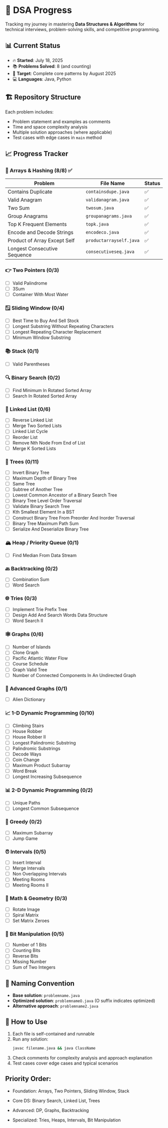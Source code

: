 # 🚀 DSA Progress

Tracking my journey in mastering **Data Structures & Algorithms** for technical interviews, problem-solving skills, and competitive programming.

## 📊 Current Status
- 🔥 **Started**: July 18, 2025
- 📚 **Problems Solved**: 8 (and counting)
- 🎯 **Target**: Complete core patterns by August 2025
- 💻 **Languages**: Java, Python

## 🏗️ Repository Structure
Each problem includes:
- Problem statement and examples as comments
- Time and space complexity analysis
- Multiple solution approaches (where applicable)
- Test cases with edge cases in `main` method

## 📈 Progress Tracker

### 🔢 Arrays & Hashing (8/8) ✅
| Problem | File Name | Status |
|---------|-----------|--------|
| Contains Duplicate | `containsdupe.java` | ✅ |
| Valid Anagram | `validanagram.java` | ✅ |
| Two Sum | `twosum.java` | ✅ |
| Group Anagrams | `groupanagrams.java` | ✅ |
| Top K Frequent Elements | `topk.java` | ✅ |
| Encode and Decode Strings | `encodeco.java` | ✅ |
| Product of Array Except Self | `productarrayself.java` | ✅ |
| Longest Consecutive Sequence | `consecutiveseq.java` | ✅ |

### 👉 Two Pointers (0/3)
- [ ] Valid Palindrome
- [ ] 3Sum
- [ ] Container With Most Water

### 🪟 Sliding Window (0/4)
- [ ] Best Time to Buy And Sell Stock
- [ ] Longest Substring Without Repeating Characters
- [ ] Longest Repeating Character Replacement
- [ ] Minimum Window Substring

### 📚 Stack (0/1)
- [ ] Valid Parentheses

### 🔍 Binary Search (0/2)
- [ ] Find Minimum In Rotated Sorted Array
- [ ] Search In Rotated Sorted Array

### 🔗 Linked List (0/6)
- [ ] Reverse Linked List
- [ ] Merge Two Sorted Lists
- [ ] Linked List Cycle
- [ ] Reorder List
- [ ] Remove Nth Node From End of List
- [ ] Merge K Sorted Lists

### 🌳 Trees (0/11)
- [ ] Invert Binary Tree
- [ ] Maximum Depth of Binary Tree
- [ ] Same Tree
- [ ] Subtree of Another Tree
- [ ] Lowest Common Ancestor of a Binary Search Tree
- [ ] Binary Tree Level Order Traversal
- [ ] Validate Binary Search Tree
- [ ] Kth Smallest Element In a BST
- [ ] Construct Binary Tree From Preorder And Inorder Traversal
- [ ] Binary Tree Maximum Path Sum
- [ ] Serialize And Deserialize Binary Tree

### 🏔️ Heap / Priority Queue (0/1)
- [ ] Find Median From Data Stream

### 🔙 Backtracking (0/2)
- [ ] Combination Sum
- [ ] Word Search

### 🌐 Tries (0/3)
- [ ] Implement Trie Prefix Tree
- [ ] Design Add And Search Words Data Structure
- [ ] Word Search II

### 🕸️ Graphs (0/6)
- [ ] Number of Islands
- [ ] Clone Graph
- [ ] Pacific Atlantic Water Flow
- [ ] Course Schedule
- [ ] Graph Valid Tree
- [ ] Number of Connected Components In An Undirected Graph

### 🚀 Advanced Graphs (0/1)
- [ ] Alien Dictionary

### 📈 1-D Dynamic Programming (0/10)
- [ ] Climbing Stairs
- [ ] House Robber
- [ ] House Robber II
- [ ] Longest Palindromic Substring
- [ ] Palindromic Substrings
- [ ] Decode Ways
- [ ] Coin Change
- [ ] Maximum Product Subarray
- [ ] Word Break
- [ ] Longest Increasing Subsequence

### 📊 2-D Dynamic Programming (0/2)
- [ ] Unique Paths
- [ ] Longest Common Subsequence

### 🎯 Greedy (0/2)
- [ ] Maximum Subarray
- [ ] Jump Game

### ⏰ Intervals (0/5)
- [ ] Insert Interval
- [ ] Merge Intervals
- [ ] Non Overlapping Intervals
- [ ] Meeting Rooms
- [ ] Meeting Rooms II

### 📐 Math & Geometry (0/3)
- [ ] Rotate Image
- [ ] Spiral Matrix
- [ ] Set Matrix Zeroes

### 🔢 Bit Manipulation (0/5)
- [ ] Number of 1 Bits
- [ ] Counting Bits
- [ ] Reverse Bits
- [ ] Missing Number
- [ ] Sum of Two Integers

## 📝 Naming Convention
- **Base solution**: `problemname.java`
- **Optimized solution**: `problemnameO.java` (O suffix indicates optimized)
- **Alternative approach**: `problemname2.java`

## 🚀 How to Use
1. Each file is self-contained and runnable
2. Run any solution:
   ```bash
   javac filename.java && java ClassName
3. Check comments for complexity analysis and approach explanation
4. Test cases cover edge cases and typical scenarios

## Priority Order:

- Foundation: Arrays, Two Pointers, Sliding Window, Stack

- Core DS: Binary Search, Linked List, Trees

- Advanced: DP, Graphs, Backtracking

- Specialized: Tries, Heaps, Intervals, Bit Manipulation